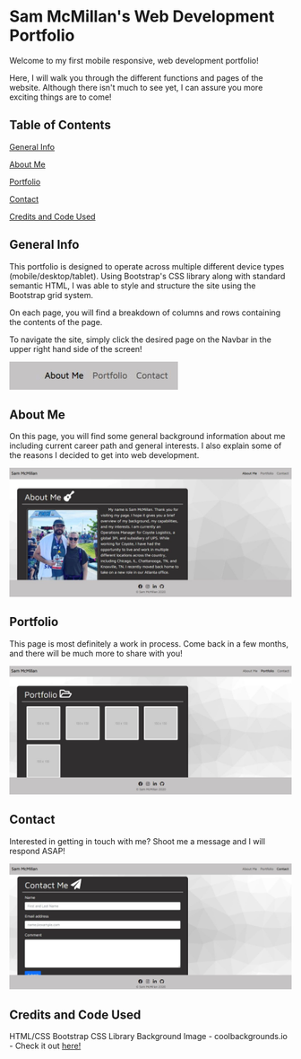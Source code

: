 # Sam McMillan's Web Development Portfolio  
Welcome to my first mobile responsive, web development portfolio!  

Here, I will walk you through the different functions and pages of the website.  Although there isn't much to see yet, I can assure you more exciting things are to come!

## Table of Contents

[General Info](#general-info)

[About Me](#about-me)

[Portfolio](#portfolio)

[Contact](#contact)

[Credits and Code Used](#credits-and-code-used)

## General Info
This portfolio is designed to operate across multiple different device types (mobile/desktop/tablet).  Using Bootstrap's CSS library along with standard semantic HTML, I was able to style and structure the site using the Bootstrap grid system.  

On each page, you will find a breakdown of columns and rows containing the contents of the page.  

To navigate the site, simply click the desired page on the Navbar in the upper right hand side of the screen!

![Navbar](/assets/images/navbar.JPG)

## About Me
On this page, you will find some general background information about me including current career path and general interests.  I also explain some of the reasons I decided to get into web development.  

![About](/assets/images/about-snip.JPG)

## Portfolio
This page is most definitely a work in process.  Come back in a few months, and there will be much more to share with you!

![About](/assets/images/portfolio.JPG)

## Contact
Interested in getting in touch with me?  Shoot me a message and I will respond ASAP!

![Contact](/assets/images/Contact.JPG)

## Credits and Code Used
HTML/CSS
Bootstrap CSS Library
Background Image - coolbackgrounds.io - Check it out [here!](https://coolbackgrounds.io/)
